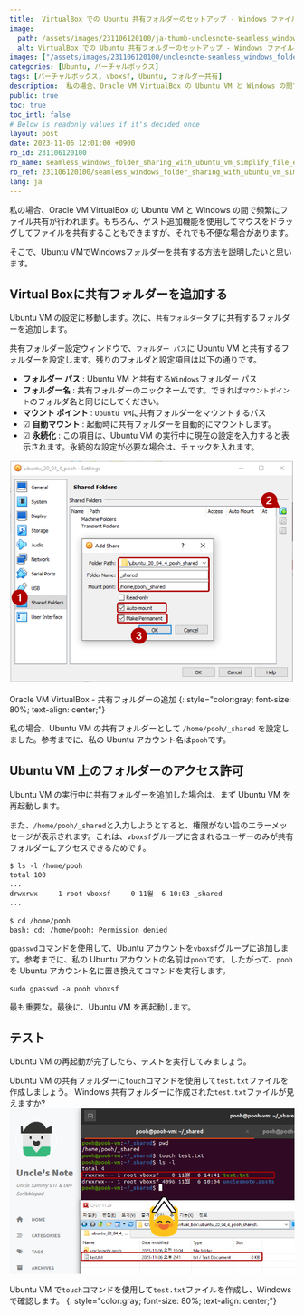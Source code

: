```yaml
---
title:  VirtualBox での Ubuntu 共有フォルダーのセットアップ - Windows ファイル共有
image:
  path: /assets/images/231106120100/ja-thumb-unclesnote-seamless_windows_folder_sharing_with_ubuntu_vm_simplify_file_exchange.png
  alt: VirtualBox での Ubuntu 共有フォルダーのセットアップ - Windows ファイル共有
images: ["/assets/images/231106120100/unclesnote-seamless_windows_folder_sharing_with_ubuntu_vm_simplify_file_exchange-oracle_vm_virtualbox-add_shared_folder.png", "/assets/images/231106120100/unclesnote-seamless_windows_folder_sharing_with_ubuntu_vm_simplify_file_exchange-create_a_test.txt_file_using_the_touch_command_in_ubuntu_vm_and_check_it_in_windows.png"]
categories: [Ubuntu, バーチャルボックス]
tags: [バーチャルボックス, vboxsf, Ubuntu, フォルダー共有]
description:  私の場合、Oracle VM VirtualBox の Ubuntu VM と Windows の間で頻繁にファイル共有が行われます。もちろん、ゲスト追加機能を使用してマウスをドラッグしてファイルを共有することもできますが、それでも不便な場合があります。そこで、Ubuntu VMでWindowsフォルダーを共有する方
public: true
toc: true
toc_intl: false
# Below is readonly values if it's decided once
layout: post
date: 2023-11-06 12:01:00 +0900
ro_id: 231106120100
ro_name: seamless_windows_folder_sharing_with_ubuntu_vm_simplify_file_exchange
ro_ref: 231106120100/seamless_windows_folder_sharing_with_ubuntu_vm_simplify_file_exchange
lang: ja
---
```

私の場合、Oracle VM VirtualBox の Ubuntu VM と Windows の間で頻繁にファイル共有が行われます。もちろん、ゲスト追加機能を使用してマウスをドラッグしてファイルを共有することもできますが、それでも不便な場合があります。  

そこで、Ubuntu VMでWindowsフォルダーを共有する方法を説明したいと思います。  
## Virtual Boxに共有フォルダーを追加する
Ubuntu VM の設定に移動します。次に、`共有フォルダー`タブに共有するフォルダーを追加します。  

共有フォルダー設定ウィンドウで、`フォルダー パス`に Ubuntu VM と共有するフォルダーを設定します。残りのフォルダと設定項目は以下の通りです。  
- **フォルダー パス** : Ubuntu VM と共有する`Windows`フォルダー パス
- **フォルダー名** : 共有フォルダーのニックネームです。できれば`マウントポイント`のフォルダ名と同じにしてください。
- **マウント ポイント** : `Ubuntu VM`に共有フォルダーをマウントするパス
- ☑ **自動マウント** : 起動時に共有フォルダーを自動的にマウントします。
- ☑ **永続化** : この項目は、Ubuntu VM の実行中に現在の設定を入力すると表示されます。永続的な設定が必要な場合は、チェックを入れます。

![Oracle VM VirtualBox - 共有フォルダーの追加](/assets/images/231106120100/unclesnote-seamless_windows_folder_sharing_with_ubuntu_vm_simplify_file_exchange-oracle_vm_virtualbox-add_shared_folder.png)  

Oracle VM VirtualBox - 共有フォルダーの追加
{: style="color:gray; font-size: 80%; text-align: center;"}

私の場合、Ubuntu VM の共有フォルダーとして `/home/pooh/_shared` を設定しました。参考までに、私の Ubuntu アカウント名は`pooh`です。  
## Ubuntu VM 上のフォルダーのアクセス許可
Ubuntu VM の実行中に共有フォルダーを追加した場合は、まず Ubuntu VM を再起動します。  

また、`/home/pooh/_shared`と入力しようとすると、権限がない旨のエラーメッセージが表示されます。これは、`vboxsf`グループに含まれるユーザーのみが共有フォルダーにアクセスできるためです。  

```shell
$ ls -l /home/pooh
total 100
...
drwxrwx---  1 root vboxsf     0 11월  6 10:03 _shared
...

$ cd /home/pooh
bash: cd: /home/pooh: Permission denied

```
`gpasswd`コマンドを使用して、Ubuntu アカウントを`vboxsf`グループに追加します。参考までに、私の Ubuntu アカウントの名前は`pooh`です。したがって、`pooh`を Ubuntu アカウント名に置き換えてコマンドを実行します。  

```shell
sudo gpasswd -a pooh vboxsf
```
最も重要な。最後に、Ubuntu VM を再起動します。  
## テスト
Ubuntu VM の再起動が完了したら、テストを実行してみましょう。  

Ubuntu VM の共有フォルダーに`touch`コマンドを使用して`test.txt`ファイルを作成しましょう。 Windows 共有フォルダーに作成された`test.txt`ファイルが見えますか?  
![Ubuntu VM で`touch`コマンドを使用して`test.txt`ファイルを作成し、Windows で確認します。](/assets/images/231106120100/unclesnote-seamless_windows_folder_sharing_with_ubuntu_vm_simplify_file_exchange-create_a_test.txt_file_using_the_touch_command_in_ubuntu_vm_and_check_it_in_windows.png)  

Ubuntu VM で`touch`コマンドを使用して`test.txt`ファイルを作成し、Windows で確認します。
{: style="color:gray; font-size: 80%; text-align: center;"}

